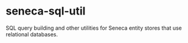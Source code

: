 # seneca-sql-util
SQL query building and other utilities for Seneca entity stores that use relational databases.
